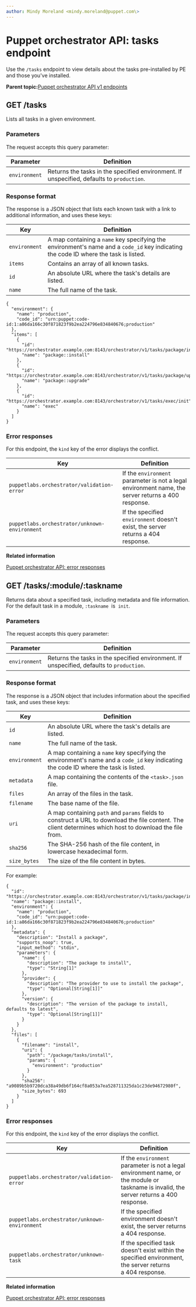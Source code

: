 ```yaml
---
author: Mindy Moreland <mindy.moreland@puppet.com\>
---
```


# Puppet orchestrator API: tasks endpoint

Use the `/tasks` endpoint to view details about the tasks pre-installed by PE and those you've installed.

**Parent topic:**[Puppet orchestrator API v1 endpoints](orchestrator_api_v1_endpoints.md)

## GET /tasks

Lists all tasks in a given environment.

### Parameters

The request accepts this query parameter:

|Parameter|Definition|
|---------|----------|
|`environment`|Returns the tasks in the specified environment. If unspecified, defaults to `production`.|

### Response format

The response is a JSON object that lists each known task with a link to additional information, and uses these keys:

|Key|Definition|
|---|----------|
|`environment`|A map containing a `name` key specifying the environment's name and a `code_id` key indicating the code ID where the task is listed.|
|`items`|Contains an array of all known tasks.|
|`id`|An absolute URL where the task's details are listed.|
|`name`|The full name of the task.|

```
{
  "environment": {
    "name": "production",
    "code_id": "urn:puppet:code-id:1:a86da166c30f871823f9b2ea224796e834840676;production"
  },
  "items": [
    {
      "id": "https://orchestrator.example.com:8143/orchestrator/v1/tasks/package/install",
      "name": "package::install"
    },
    {
      "id": "https://orchestrator.example.com:8143/orchestrator/v1/tasks/package/upgrade",
      "name": "package::upgrade"
    },
    {
      "id": "https://orchestrator.example.com:8143/orchestrator/v1/tasks/exec/init",
      "name": "exec"
    }
  ]
}
```

### Error responses

For this endpoint, the `kind` key of the error displays the conflict.

|Key|Definition|
|---|----------|
|`puppetlabs.orchestrator/validation-error`|If the `environment` parameter is not a legal environment name, the server returns a 400 response.|
|`puppetlabs.orchestrator/unknown-environment`|If the specified `environment` doesn't exist, the server returns a 404 response.|

**Related information**  


[Puppet orchestrator API: error responses](orchestrator_api_error_responses.md)

## GET /tasks/:module/:taskname

Returns data about a specified task, including metadata and file information. For the default task in a module, `:taskname`  is  `init`.

### Parameters

The request accepts this query parameter:

|Parameter|Definition|
|---------|----------|
|`environment`|Returns the tasks in the specified environment. If unspecified, defaults to `production`.|

### Response format

The response is a JSON object that includes information about the specified task, and uses these keys:

|Key|Definition|
|---|----------|
|`id`|An absolute URL where the task's details are listed.|
|`name`|The full name of the task.|
|`environment`|A map containing a `name` key specifying the environment's name and a `code_id` key indicating the code ID where the task is listed.|
|`metadata`|A map containing the contents of the `<task>.json` file.|
|`files`|An array of the files in the task.|
|`filename`|The base name of the file.|
|`uri`|A map containing `path` and `params` fields to construct a URL to download the file content. The client determines which host to download the file from.|
|`sha256`|The SHA-256 hash of the file content, in lowercase hexadecimal form.|
|`size_bytes`|The size of the file content in bytes.|

For example:

```
{
  "id": "https://orchestrator.example.com:8143/orchestrator/v1/tasks/package/install",
  "name": "package::install",
  "environment": {
    "name": "production",
    "code_id": "urn:puppet:code-id:1:a86da166c30f871823f9b2ea224796e834840676;production"
  },
  "metadata": {
    "description": "Install a package",
    "supports_noop": true,
    "input_method": "stdin",
    "parameters": {
      "name": {
        "description": "The package to install",
        "type": "String[1]"
      },
      "provider": {
        "description": "The provider to use to install the package",
        "type": "Optional[String[1]]"
      },
      "version": {
        "description": "The version of the package to install, defaults to latest",
        "type": "Optional[String[1]]"
      }
    }
  },
  "files": [
    {
      "filename": "install",
      "uri": {
        "path": "/package/tasks/install",
        "params": {
          "environment": "production"
        }
      },
      "sha256": "a9089b5b9720dca38a49db6f164cf8a053a7ea528711325da1c23de94672980f",
      "size_bytes": 693
    }
  ]
}
```

### Error responses

For this endpoint, the `kind` key of the error displays the conflict.

|Key|Definition|
|---|----------|
|`puppetlabs.orchestrator/validation-error`|If the `environment` parameter is not a legal environment name, or the module or taskname is invalid, the server returns a 400 response.|
|`puppetlabs.orchestrator/unknown-environment`|If the specified environment doesn't exist, the server returns a 404 response.|
|`puppetlabs.orchestrator/unknown-task`|If the specified task doesn't exist within the specified environment, the server returns a 404 response.|

**Related information**  


[Puppet orchestrator API: error responses](orchestrator_api_error_responses.md)

